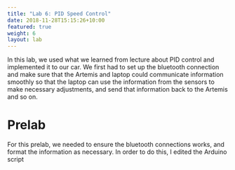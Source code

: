 ```yaml
---
title: "Lab 6: PID Speed Control"
date: 2018-11-28T15:15:26+10:00
featured: true
weight: 6
layout: lab
---
```


In this lab, we used what we learned from lecture about PID control and implemented it to our car. We first had to set up the bluetooth connection and make sure that the Artemis and laptop could communicate information smoothly so that the laptop can use the information from the sensors to make necessary adjustments, and send that information back to the Artemis and so on.

# Prelab

For this prelab, we needed to ensure the bluetooth connections works, and format the information as necessary. In order to do this, I edited the Arduino script 